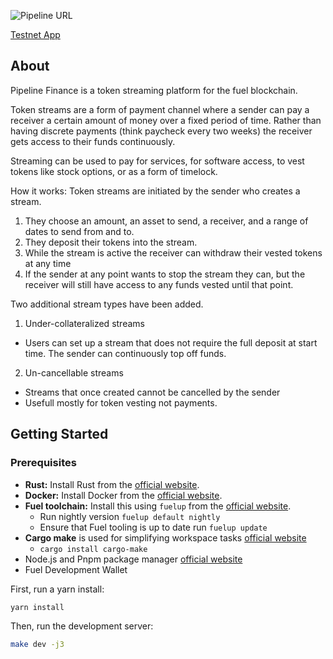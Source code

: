 ![Pipeline URL](https://www.pipeline.finance/title_logo.svg)

[Testnet App](https://www.pipeline.finance)

## About

Pipeline Finance is a token streaming platform for the fuel blockchain.

Token streams are a form of payment channel where a sender can pay a receiver a certain amount of money over a fixed period of time. Rather than having discrete payments (think paycheck every two weeks) the receiver gets access to their funds continuously.

Streaming can be used to pay for services, for software access, to vest tokens like stock options, or as a form of timelock.

How it works:
Token streams are initiated by the sender who creates a stream.

1. They choose an amount, an asset to send, a receiver, and a range of dates to send from and to.
2. They deposit their tokens into the stream.
3. While the stream is active the receiver can withdraw their vested tokens at any time
4. If the sender at any point wants to stop the stream they can, but the receiver will still have access to any funds vested until that point.

Two additional stream types have been added.

1. Under-collateralized streams

- Users can set up a stream that does not require the full deposit at start time. The sender can continuously top off funds.

2. Un-cancellable streams

- Streams that once created cannot be cancelled by the sender
- Usefull mostly for token vesting not payments.

## Getting Started

### Prerequisites

- **Rust:** Install Rust from the [official website](https://www.rust-lang.org/tools/install).
- **Docker:** Install Docker from the [official website](https://docs.docker.com/get-docker/).
- **Fuel toolchain:** Install this using `fuelup` from the [official website](https://docs.fuel.network/docs/intro/quickstart-contract/).
  - Run nightly version `fuelup default nightly`
  - Ensure that Fuel tooling is up to date run `fuelup update`
- **Cargo make** is used for simplifying workspace tasks [official website](https://sagiegurari.github.io/cargo-make/)
  - `cargo install cargo-make`
- Node.js and Pnpm package manager [official website](https://pnpm.io)
- Fuel Development Wallet

First, run a yarn install:

```bash
yarn install
```

Then, run the development server:

```bash
make dev -j3
```
